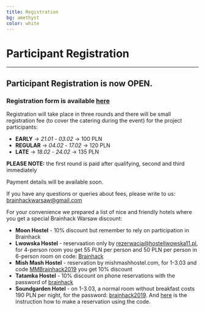 ```yaml
---
title: Registration
bg: amethyst
color: white
---
```


#  Participant Registration

---

## **Participant Registration is now OPEN**.

### Registration form is available [here](https://docs.google.com/forms/d/e/1FAIpQLSddlhiyNjpdJ6s_qCEPAhR0_K2jW06Q4lktpAHW_SXzROIAXw/viewform)

Registration will take place in three rounds and there will be small registration fee (to cover the catering during the event) for the project participants:
* **EARLY** -> *21.01* - *03.02* -> 100 PLN
* **REGULAR** -> *04.02* - *17.02* -> 120 PLN
* **LATE** -> *18.02* - *24.02* -> 135 PLN

**PLEASE NOTE:** the first round is paid after qualifying, second and third immediately

Payment details will be available soon.

If you have any questions or queries about fees, please write to us: [brainhackwarsaw@gmail.com](mailto:brainhackwarsaw@gmail.com)

For your convenience we prepared a list of nice and friendly hotels where you get a special Brainhack Warsaw discount:
* **Moon Hostel** - 10% discount but remember to rely on participation in Brainhack
* **Lwowska Hostel** - reservaation only by rezerwacja@hostellwowska11.pl, for 4-person room you get 55 PLN per person and 50 PLN per person in 6-person room on code: <u>Brainhack</u>
* **Mish Mash Hostel** - reservation by mishmashhostel.com, for 1-3.03 and code <u>MMBrainhack2019</u> you get 10% discount
* **Tatamka Hostel** - 10% discount on phone reservations with the password of <u>brainhack</u>
* **Soundgarden Hotel** - on 1-3.03, a normal room without breakfast costs 190 PLN per night, for the password: <u>brainhack2019</u>. And [here](http://pdfviewer.softgateon.net/?state=%7B%22ids%22:%5B%220B9PQreq5pms_VEptVmR2bWlvYnE0eGFlVWdvUHJJeWd4MFFZ%22%5D,%22action%22:%22open%22,%22userId%22:%22105421622421334162867%22%7D) is the instruction how to make a reservation using the code.


<!--
Please send the project proposals before 1st September  2017 to the mailing address: [brainhackwarsaw@gmail.com](mailto:brainhackwarsaw@gmail.com)
-->
<!--
Registration for project participants will start in September and it will last until 1st November 2017 .

During registration, there will be small  registration fee for the project participants (to cover the catering during the event, not more than 20€)
-->
